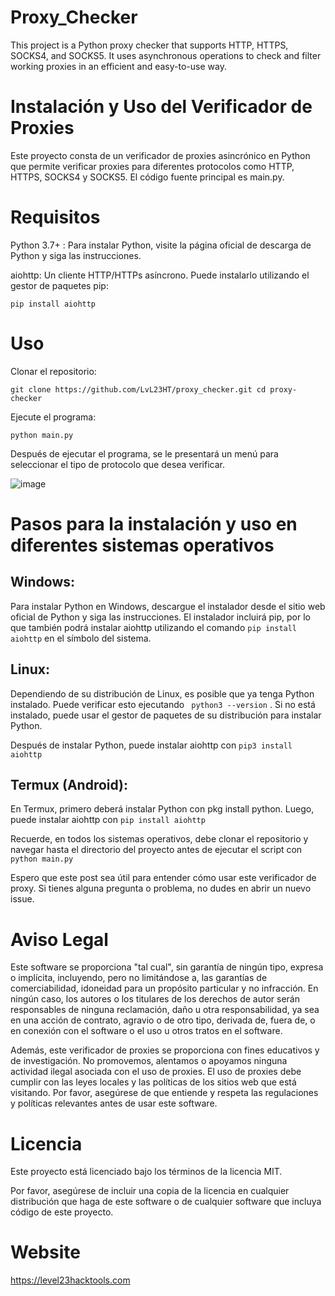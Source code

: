 # Proxy_Checker
This project is a Python proxy checker that supports HTTP, HTTPS, SOCKS4, and SOCKS5.  It uses asynchronous operations to check and filter working proxies in an efficient and easy-to-use way.



# Instalación y Uso del Verificador de Proxies

Este proyecto consta de un verificador de proxies asincrónico en Python que permite verificar proxies para diferentes protocolos como HTTP, HTTPS, SOCKS4 y SOCKS5. El código fuente principal es main.py.

# Requisitos

Python 3.7+ : Para instalar Python, visite la página oficial de descarga de Python y siga las instrucciones.

aiohttp: Un cliente HTTP/HTTPs asíncrono. Puede instalarlo utilizando el gestor de paquetes pip:


```pip install aiohttp```

# Uso

Clonar el repositorio:


```git clone https://github.com/LvL23HT/proxy_checker.git cd proxy-checker ```

Ejecute el programa:


```python main.py ```

Después de ejecutar el programa, se le presentará un menú para seleccionar el tipo de protocolo que desea verificar.

![image](https://github.com/LvL23HT/Proxy_Checker/assets/130660521/74373760-4217-40ef-8ac2-0622e1851c36)


# Pasos para la instalación y uso en diferentes sistemas operativos

## Windows:

Para instalar Python en Windows, descargue el instalador desde el sitio web oficial de Python y siga las instrucciones. El instalador incluirá pip, por lo que también podrá instalar aiohttp utilizando el comando ```pip install aiohttp``` en el símbolo del sistema.

## Linux:

Dependiendo de su distribución de Linux, es posible que ya tenga Python instalado. Puede verificar esto ejecutando ``` python3 --version``` . Si no está instalado, puede usar el gestor de paquetes de su distribución para instalar Python.

Después de instalar Python, puede instalar aiohttp con 
```pip3 install aiohttp```

## Termux (Android):

En Termux, primero deberá instalar Python con pkg install python. Luego, puede instalar aiohttp con ```pip install aiohttp```

Recuerde, en todos los sistemas operativos, debe clonar el repositorio y navegar hasta el directorio del proyecto antes de ejecutar el script con 
```python main.py```

Espero que este post sea útil para entender cómo usar este verificador de proxy. Si tienes alguna pregunta o problema, no dudes en abrir un nuevo issue.


# Aviso Legal

Este software se proporciona "tal cual", sin garantía de ningún tipo, expresa o implícita, incluyendo, pero no limitándose a, las garantías de comerciabilidad, idoneidad para un propósito particular y no infracción. En ningún caso, los autores o los titulares de los derechos de autor serán responsables de ninguna reclamación, daño u otra responsabilidad, ya sea en una acción de contrato, agravio o de otro tipo, derivada de, fuera de, o en conexión con el software o el uso u otros tratos en el software.

Además, este verificador de proxies se proporciona con fines educativos y de investigación. No promovemos, alentamos o apoyamos ninguna actividad ilegal asociada con el uso de proxies. El uso de proxies debe cumplir con las leyes locales y las políticas de los sitios web que está visitando. Por favor, asegúrese de que entiende y respeta las regulaciones y políticas relevantes antes de usar este software.


# Licencia

Este proyecto está licenciado bajo los términos de la licencia MIT.


Por favor, asegúrese de incluir una copia de la licencia en cualquier distribución que haga de este software o de cualquier software que incluya código de este proyecto.

# Website

https://level23hacktools.com
